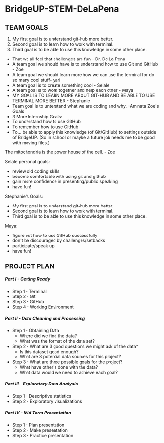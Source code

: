# BridgeUP-STEM-DeLaPena

## TEAM GOALS
1. My first goal is to understand git-hub more better.
2. Second goal is to learn how to work with terminal.
3. Third goal is to be able to use this knowledge in some other place.


+ That we all feel that challenges are fun - Dr. De La Pena
+ A team goal we should have is to understand how to use Git and GitHub - Zoe 
+ A team goal we should learn more how we can use the terminal for do so many cool stuff- yari
+ A team goal is to create something cool - Selale 
+ A team goal is to work together and help each other - Maya
+ MY GOAL IS TO LEARN MORE ABOUT GIT-HUB AND BE ABLE TO USE TERMINAL MORE BETTER - Stephanie
+ Team goal is to unterstand what we are coding and why. -Aminata
Zoe's Goals
+ 3 More Internship Goals:
+ To understand how to use GitHub
+ To remember how to use GitHub
+ To… be able to apply this knowledge (of Git/GitHub) to settings outside of BridgeUP. (So in school or maybe a future job needs me to be good with moving files.) 

The mitochondria is the power house of the cell. - Zoe

Selale personal goals:
+ review old coding skills
+ become comfortable with using git and github
+ gain more confidence in presenting/public speaking
+ have fun!  

Stephanie's Goals:
+ My first goal is to understand git-hub more better.
+ Second goal is to learn how to work with terminal.
+ Third goal is to be able to use this knowledge in some other place.

Maya:
-  figure out how to use GitHub successfully
-  don't be discouraged by challenges/setbacks
-  participate/speak up
-  have fun!

## PROJECT PLAN

##### Part I - Getting Ready
* Step 1 - Terminal
* Step 2 - Git
* Step 3 - GitHub
* Step 4 - Working Environment

##### Part II - Data Cleaning and Processing
* Step 1 - Obtaining Data
  - Where did we find the data?
  - What was the format of the data set?
* Step 2 - What are 3 good questions we might ask of the data?
  - Is this dataset good enough?
  - What are 3 potential data sources for this project?
* Step 3 - What are three possible goals for the project?
  - What have other's done with the data?
  - What data would we need to achieve each goal?

##### Part III - Exploratory Data Analysis
* Step 1 - Descriptive statistics
* Step 2 - Exploratory visualizations

##### Part IV - Mid Term Presentation
* Step 1 - Plan presentation
* Step 2 - Make presentation
* Step 3 - Practice presentation
